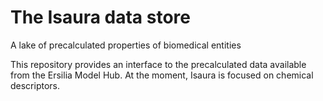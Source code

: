 # The Isaura data store
A lake of precalculated properties of biomedical entities

This repository provides an interface to the precalculated data available from the Ersilia Model Hub. At the moment, Isaura is focused on chemical descriptors.
